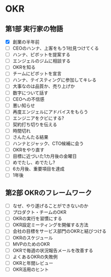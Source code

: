 # OKR
## 第1部 実行家の物語
 - [x] 創業の半年前
 - [ ] CEOのハンナ、上客をもう1社見つけてくる
 - [ ] ハンナ、ピボットを提案する
 - [ ] エンジェルのジムに相談する
 - [ ] OKRを知る
 - [ ] チームにピボットを宣言
 - [ ] ハンナ、テイスティングに参加してキレる
 - [ ] 大事なのは品質か、売り上げか
 - [ ] 数字について話す
 - [ ] CEOへの不信感
 - [ ] 悪い知らせ
 - [ ] 再度エンジェルにアドバイスをもらう
 - [ ] エンジニアをクビにする?
 - [ ] 契約打ち切りを伝える
 - [ ] 時間切れ
 - [ ] さんたんたる結果
 - [ ] ハンナとジャック、CTO候補に会う
 - [ ] OKRをやり直す
 - [ ] 目標に近づいた1カ月後の金曜日
 - [ ] めでたし、めでたし?
 - [ ] 6カ月後、重要項目を達成
 - [ ] 1年後

## 第2部 OKRのフレームワーク
 - [ ] なぜ、やり遂げることができないのか
 - [ ] プロダクト・チームのOKR 
 - [ ] OKRの実行を習慣にする
 - [ ] OKR設定ミーティングを開催する方法
 - [ ] 会社の目標をサービス部門のOKRと結びつける
 - [ ] OKRのスケジュール
 - [ ] MVPのためのOKR
 - [ ] OKRで毎週の状況報告メールを改善する
 - [ ] よくあるOKRの失敗例
 - [ ] OKRと年間レビュー
 - [ ] OKR活用のヒント
